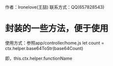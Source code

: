 作者：lronelove(王喆)
联系方式：QQ(657828543)

# 封装的一些方法，便于使用

使用方式：参照app/controller/home.js
let count = ctx.helper.base64ToStr(base64Count)

即，this.ctx.helper.functionName